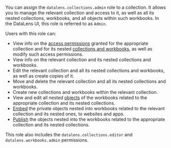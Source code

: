 You can assign the `datalens.collections.admin` role to a collection. It allows you to manage the relevant collection and access to it, as well as all its nested collections, workbooks, and all objects within such workbooks. In the DataLens UI, this role is referred to as `Admin`.

Users with this role can:
* View info on the [access permissions](../../../iam/concepts/access-control/index.md) granted for the appropriate collection and for its nested [collections and workbooks](../../../datalens/workbooks-collections/index.md), as well as modify such access permissions.
* View info on the relevant collection and its nested collections and workbooks.
* Edit the relevant collection and all its nested collections and workbooks, as well as create copies of it.
* Move and delete the relevant collection and all its nested collections and workbooks.
* Create new collections and workbooks within the relevant collection.
* View and edit all nested [objects](../../../datalens/concepts/index.md#component-interrelation) of the workbooks related to the appropriate collection and its nested collections.
* [Embed](../../../datalens/security/private-embedded-objects.md) the private objects nested into workbooks related to the relevant collection and its nested ones, to websites and apps.
* [Publish](../../../datalens/concepts/datalens-public.md#how-to-publish) the objects nested into the workbooks related to the appropriate collection and its nested collections.

This role also includes the `datalens.collections.editor` and `datalens.workbooks.admin` permissions.
